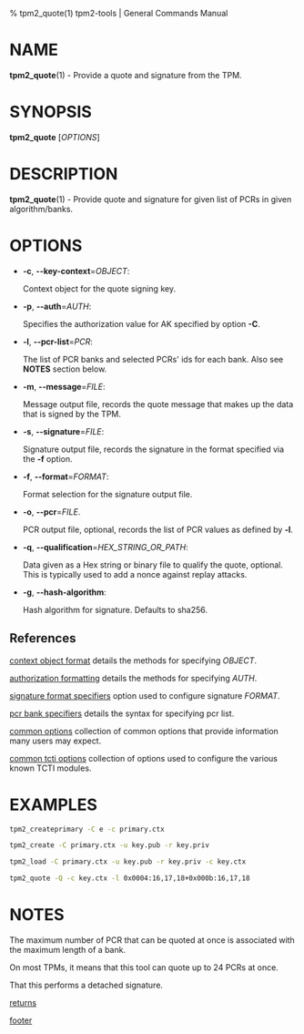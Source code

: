 % tpm2_quote(1) tpm2-tools | General Commands Manual

# NAME

**tpm2_quote**(1) - Provide a quote and signature from the TPM.

# SYNOPSIS

**tpm2_quote** [*OPTIONS*]

# DESCRIPTION

**tpm2_quote**(1) - Provide quote and signature for given list of PCRs in given
algorithm/banks.

# OPTIONS

  * **-c**, **\--key-context**=_OBJECT_:

    Context object for the quote signing key.

  * **-p**, **\--auth**=_AUTH_:

    Specifies the authorization value for AK specified by option **-C**.

  * **-l**, **\--pcr-list**=_PCR_:

    The list of PCR banks and selected PCRs' ids for each bank.
    Also see **NOTES** section below.

  * **-m**, **\--message**=_FILE_:

    Message output file, records the quote message that makes up the data that
    is signed by the TPM.

  * **-s**, **\--signature**=_FILE_:

    Signature output file, records the signature in the format specified via the
    **-f** option.

  * **-f**, **\--format**=_FORMAT_:

    Format selection for the signature output file.

  * **-o**, **\--pcr**=_FILE_.

    PCR output file, optional, records the list of PCR values as defined
    by **-l**.

  * **-q**, **\--qualification**=_HEX\_STRING\_OR\_PATH_:

    Data given as a Hex string or binary file to qualify the quote, optional.
    This is typically used to add a nonce against replay attacks.

  * **-g**, **\--hash-algorithm**:

    Hash algorithm for signature. Defaults to sha256.

## References

[context object format](common/ctxobj.md) details the methods for specifying
_OBJECT_.

[authorization formatting](common/authorizations.md) details the methods for
specifying _AUTH_.

[signature format specifiers](common/signature.md) option used to configure
signature _FORMAT_.

[pcr bank specifiers](common/pcr.md) details the syntax for specifying pcr list.

[common options](common/options.md) collection of common options that provide
information many users may expect.

[common tcti options](common/tcti.md) collection of options used to configure
the various known TCTI modules.

# EXAMPLES

```bash
tpm2_createprimary -C e -c primary.ctx

tpm2_create -C primary.ctx -u key.pub -r key.priv

tpm2_load -C primary.ctx -u key.pub -r key.priv -c key.ctx

tpm2_quote -Q -c key.ctx -l 0x0004:16,17,18+0x000b:16,17,18
```

# NOTES

The maximum number of PCR that can be quoted at once is associated
with the maximum length of a bank.

On most TPMs, it means that this tool can quote up to 24 PCRs
at once.

That this performs a detached signature.

[returns](common/returns.md)

[footer](common/footer.md)
